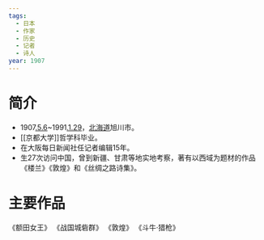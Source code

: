 ```yaml
---
tags:
  - 日本
  - 作家
  - 历史
  - 记者
  - 诗人
year: 1907
---
```

# 简介

- 1907[.5.6](2024-05-06.md)~1991[.1.29](2024-01-29.md)，[北海道](北海道.md)旭川市。
- [[京都大学]]哲学科毕业。
- 在大阪每日新闻社任记者编辑15年。
- 生27次访问中国，曾到新疆、甘肃等地实地考察，著有以西域为题材的作品《楼兰》《敦煌》和《丝绸之路诗集》。
# 主要作品

《额田女王》
《战国城砦群》
《敦煌》
《斗牛·猎枪》
